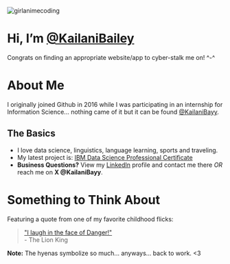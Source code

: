 ![girlanimecoding](https://github.com/KailaniBailey/KailaniBailey/assets/158431578/885aff2c-0cf8-4cc8-80b6-ce4d9abe6352)
# Hi, I’m [@KailaniBailey](https://github.com/KailaniBailey)
Congrats on finding an appropriate website/app to cyber-stalk me on! ^-^
# About Me
I originally joined Github in 2016 while I was participating in an internship for Information Science... 
nothing came of it but it can be found [@KailaniBayy](https://github.com/KailaniBayy).
## The Basics
-  I love data science, linguistics, language learning, sports and traveling.
-  My latest project is: [IBM Data Science Professional Certificate](https://github.com/KailaniBailey/IBM-Data-Science-Professional-Certificate)
-  **Business Questions?** View my [LinkedIn](https://www.linkedin.com/in/kailanibayy) profile and contact me there *OR* reach me on **X @KailaniBayy**.
# Something to Think About
Featuring a quote from one of my favorite childhood flicks:
<br>
> ["I laugh in the face of Danger!"](https://youtu.be/FvZ649kW3jM?feature=shared) 
<br>- The Lion King <br>

**Note:** The hyenas symbolize so much... anyways... back to work. <3

<!---
KailaniBailey/KailaniBailey is a ✨ special ✨ repository because its `README.md` (this file) appears on your GitHub profile.
You can click the Preview link to take a look at your changes.
--->

